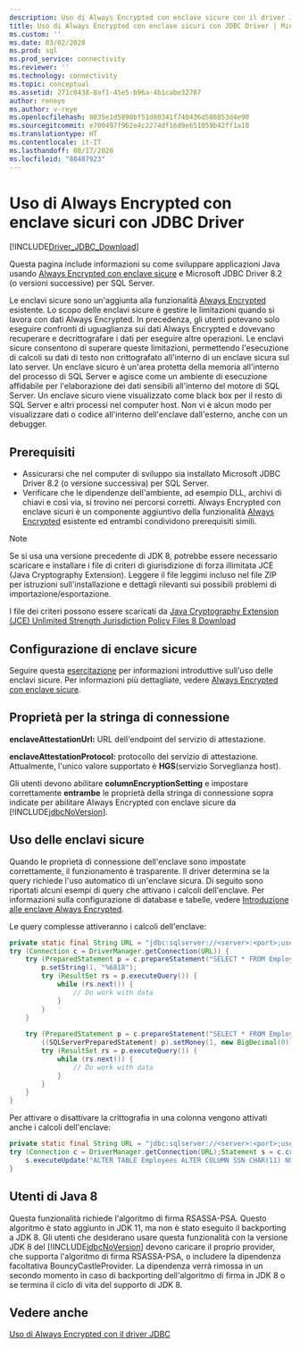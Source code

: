 ```yaml
---
description: Uso di Always Encrypted con enclave sicure con il driver JDBC
title: Uso di Always Encrypted con enclave sicuri con JDBC Driver | Microsoft Docs
ms.custom: ''
ms.date: 03/02/2020
ms.prod: sql
ms.prod_service: connectivity
ms.reviewer: ''
ms.technology: connectivity
ms.topic: conceptual
ms.assetid: 271c0438-8af1-45e5-b96a-4b1cabe32707
author: reneye
ms.author: v-reye
ms.openlocfilehash: 8035e1d5890bf51d80341f740436d586053d4e90
ms.sourcegitcommit: e700497f962e4c2274df16d9e651059b42ff1a10
ms.translationtype: HT
ms.contentlocale: it-IT
ms.lasthandoff: 08/17/2020
ms.locfileid: "88487923"
---
```

# <a name="using-always-encrypted-with-secure-enclaves-with-the-jdbc-driver"></a>Uso di Always Encrypted con enclave sicuri con JDBC Driver
[!INCLUDE[Driver_JDBC_Download](../../includes/driver_jdbc_download.md)]

Questa pagina include informazioni su come sviluppare applicazioni Java usando [Always Encrypted con enclave sicure](../../relational-databases/security/encryption/always-encrypted-enclaves.md) e Microsoft JDBC Driver 8.2 (o versioni successive) per SQL Server.

Le enclavi sicure sono un'aggiunta alla funzionalità [Always Encrypted](../../relational-databases/security/encryption/always-encrypted-database-engine.md) esistente. Lo scopo delle enclavi sicure è gestire le limitazioni quando si lavora con dati Always Encrypted. In precedenza, gli utenti potevano solo eseguire confronti di uguaglianza sui dati Always Encrypted e dovevano recuperare e decrittografare i dati per eseguire altre operazioni. Le enclavi sicure consentono di superare queste limitazioni, permettendo l'esecuzione di calcoli su dati di testo non crittografato all'interno di un enclave sicura sul lato server. Un enclave sicuro è un'area protetta della memoria all'interno del processo di SQL Server e agisce come un ambiente di esecuzione affidabile per l'elaborazione dei dati sensibili all'interno del motore di SQL Server. Un enclave sicuro viene visualizzato come black box per il resto di SQL Server e altri processi nel computer host. Non vi è alcun modo per visualizzare dati o codice all'interno dell'enclave dall'esterno, anche con un debugger.

## <a name="prerequisites"></a>Prerequisiti
- Assicurarsi che nel computer di sviluppo sia installato Microsoft JDBC Driver 8.2 (o versione successiva) per SQL Server.
- Verificare che le dipendenze dell'ambiente, ad esempio DLL, archivi di chiavi e così via, si trovino nei percorsi corretti. Always Encrypted con enclave sicuri è un componente aggiuntivo della funzionalità [Always Encrypted](../../connect/jdbc/using-always-encrypted-with-the-jdbc-driver.md) esistente ed entrambi condividono prerequisiti simili.

> [!Note]
> Se si usa una versione precedente di JDK 8, potrebbe essere necessario scaricare e installare i file di criteri di giurisdizione di forza illimitata JCE (Java Cryptography Extension). Leggere il file leggimi incluso nel file ZIP per istruzioni sull'installazione e dettagli rilevanti sui possibili problemi di importazione/esportazione.  
>
> I file dei criteri possono essere scaricati da [Java Cryptography Extension (JCE) Unlimited Strength Jurisdiction Policy Files 8 Download](https://www.oracle.com/technetwork/java/javase/downloads/jce8-download-2133166.html)

## <a name="setting-up-secure-enclaves"></a>Configurazione di enclave sicure
Seguire questa [esercitazione](../../relational-databases/security/tutorial-getting-started-with-always-encrypted-enclaves.md) per informazioni introduttive sull'uso delle enclavi sicure. Per informazioni più dettagliate, vedere [Always Encrypted con enclave sicure](../../relational-databases/security/encryption/always-encrypted-enclaves.md).

## <a name="connection-string-properties"></a>Proprietà per la stringa di connessione
**enclaveAttestationUrl:** URL dell'endpoint del servizio di attestazione.

**enclaveAttestationProtocol:** protocollo del servizio di attestazione. Attualmente, l'unico valore supportato è **HGS**(servizio Sorveglianza host).

Gli utenti devono abilitare **columnEncryptionSetting** e impostare correttamente **entrambe** le proprietà della stringa di connessione sopra indicate per abilitare Always Encrypted con enclave sicure da [!INCLUDE[jdbcNoVersion](../../includes/jdbcnoversion_md.md)].

## <a name="working-with-secure-enclaves"></a>Uso delle enclavi sicure
Quando le proprietà di connessione dell'enclave sono impostate correttamente, il funzionamento è trasparente. Il driver determina se la query richiede l'uso automatico di un'enclave sicura. Di seguito sono riportati alcuni esempi di query che attivano i calcoli dell'enclave. Per informazioni sulla configurazione di database e tabelle, vedere [Introduzione alle enclave Always Encrypted](../../relational-databases/security/tutorial-getting-started-with-always-encrypted-enclaves.md).

Le query complesse attiveranno i calcoli dell'enclave:
```java
private static final String URL = "jdbc:sqlserver://<server>:<port>;user=<username>;password=<password>;databaseName=ContosoHR;columnEncryptionSetting=enabled;enclaveAttestationUrl=<attestation-url>;enclaveAttestationProtocol=<attestation-protocol>;";
try (Connection c = DriverManager.getConnection(URL)) {
    try (PreparedStatement p = c.prepareStatement("SELECT * FROM Employees WHERE SSN LIKE ?")) {
        p.setString(1, "%6818");
        try (ResultSet rs = p.executeQuery()) {
            while (rs.next()) {
                // Do work with data
            }
        }
    }
    
    try (PreparedStatement p = c.prepareStatement("SELECT * FROM Employees WHERE SALARY > ?")) {
        ((SQLServerPreparedStatement) p).setMoney(1, new BigDecimal(0));
        try (ResultSet rs = p.executeQuery()) {
            while (rs.next()) {
                // Do work with data
            }
        }
    }
}
```

Per attivare o disattivare la crittografia in una colonna vengono attivati anche i calcoli dell'enclave:
```java
private static final String URL = "jdbc:sqlserver://<server>:<port>;user=<username>;password=<password>;databaseName=ContosoHR;columnEncryptionSetting=enabled;enclaveAttestationUrl=<attestation-url>;enclaveAttestationProtocol=<attestation-protocol>;";
try (Connection c = DriverManager.getConnection(URL);Statement s = c.createStatement()) {
    s.executeUpdate("ALTER TABLE Employees ALTER COLUMN SSN CHAR(11) NULL WITH (ONLINE = ON)");
}
```

## <a name="java-8-users"></a>Utenti di Java 8
Questa funzionalità richiede l'algoritmo di firma RSASSA-PSA. Questo algoritmo è stato aggiunto in JDK 11, ma non è stato eseguito il backporting a JDK 8. Gli utenti che desiderano usare questa funzionalità con la versione JDK 8 del [!INCLUDE[jdbcNoVersion](../../includes/jdbcnoversion_md.md)] devono caricare il proprio provider, che supporta l'algoritmo di firma RSASSA-PSA, o includere la dipendenza facoltativa BouncyCastleProvider. La dipendenza verrà rimossa in un secondo momento in caso di backporting dell'algoritmo di firma in JDK 8 o se termina il ciclo di vita del supporto di JDK 8.

## <a name="see-also"></a>Vedere anche
[Uso di Always Encrypted con il driver JDBC](../../connect/jdbc/using-always-encrypted-with-the-jdbc-driver.md)  
